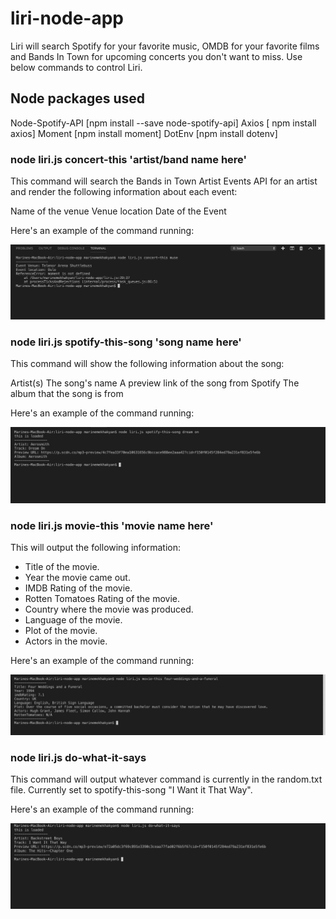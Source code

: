 # liri-node-app

Liri will search Spotify for your favorite music, OMDB for your favorite films and Bands In Town for upcoming concerts you don't want to miss. Use below commands to control Liri.

## Node packages used

Node-Spotify-API [npm install --save node-spotify-api]
Axios [ npm install axios]
Moment [npm install moment]
DotEnv [npm install dotenv]

### node liri.js concert-this 'artist/band name here'

This command will search the Bands in Town Artist Events API for an artist and render the following information about each event:

Name of the venue
Venue location
Date of the Event

Here's an example of the command running:

![](https://raw.githubusercontent.com/marinemekhakyan/liri-node-app/master/screenshots/concert-this.png)

### node liri.js spotify-this-song 'song name here'

This command will show the following information about the song:

Artist(s)
The song's name
A preview link of the song from Spotify
The album that the song is from

Here's an example of the command running:

![](https://raw.githubusercontent.com/marinemekhakyan/liri-node-app/master/screenshots/spotify-this-song.png)

### node liri.js movie-this 'movie name here'

This will output the following information:

* Title of the movie.
* Year the movie came out.
* IMDB Rating of the movie.
* Rotten Tomatoes Rating of the movie.
* Country where the movie was produced.
* Language of the movie.
* Plot of the movie.
* Actors in the movie.

Here's an example of the command running:

![](https://raw.githubusercontent.com/marinemekhakyan/liri-node-app/master/screenshots/movie-this.png)

### node liri.js do-what-it-says

This command will output whatever command is currently in the random.txt file. Currently set to spotify-this-song "I Want it That Way". 

Here's an example of the command running:

![](https://raw.githubusercontent.com/marinemekhakyan/liri-node-app/master/screenshots/do-what-it-says.png)






